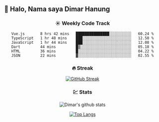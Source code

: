 ## 👋 Halo, Nama saya **Dimar Hanung**

<center>

### :sunny: Weekly Code Track
<!--START_SECTION:waka-->

```text
Vue.js       8 hrs 42 mins   ███████████████░░░░░░░░░░   60.24 %
TypeScript   1 hr 48 mins    ███░░░░░░░░░░░░░░░░░░░░░░   12.50 %
JavaScript   1 hr 44 mins    ███░░░░░░░░░░░░░░░░░░░░░░   12.08 %
Dart         44 mins         █▒░░░░░░░░░░░░░░░░░░░░░░░   05.18 %
HTML         36 mins         █░░░░░░░░░░░░░░░░░░░░░░░░   04.22 %
JSON         22 mins         ▓░░░░░░░░░░░░░░░░░░░░░░░░   02.55 %
```

<!--END_SECTION:waka-->

### :fire: Streak

[![GitHub Streak](http://github-readme-streak-stats.herokuapp.com?user=dimar-hanung)](https://git.io/streak-stats)

### :chart: Stats

![Dimar's github stats](https://github-readme-stats.vercel.app/api?username=dimar-hanung&show_icons=true&theme=vue)

[![Top Langs](https://github-readme-stats.vercel.app/api/top-langs/?username=dimar-hanung)](#)

</center>
